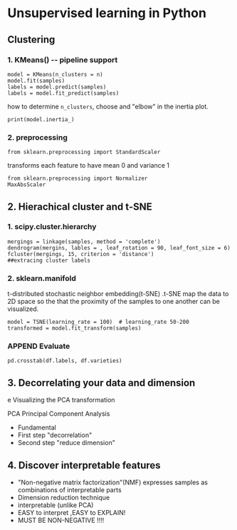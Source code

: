 # Unsupervised learning in Python

## Clustering 
### 1. KMeans() -- pipeline support

```{python}
model = KMeans(n_clusters = n)
model.fit(samples)
labels = model.predict(samples)
labels = model.fit_predict(samples)
```

how to determine `n_clusters`, choose and "elbow" in the inertia plot.


```{python}
print(model.inertia_)
```
### 2. preprocessing

```{python}
from sklearn.preprocessing import StandardScaler
```
transforms each feature to have mean 0 and variance 1

```{python}
from sklearn.preprocessing import Normalizer
MaxAbsScaler
```

## 2. Hierachical cluster and t-SNE

### 1. scipy.cluster.hierarchy

```{python}
mergings = linkage(samples, method = 'complete')
dendrogram(mergins, lables = , leaf_rotation = 90, leaf_font_size = 6)
fcluster(mergings, 15, criterion = 'distance')
##extracing cluster labels
```

### 2. sklearn.manifold

t-distributed stochastic neighbor embedding(t-SNE)
.t-SNE map the data to 2D space so the that the proximity of the samples to one another can be visualized.


```{python}
model = TSNE(learning_rate = 100)  # learning_rate 50-200
transformed = model.fit_transform(samples)
```


### APPEND Evaluate

`pd.crosstab(df.labels, df.varieties)`

## 3. Decorrelating your data and dimension
 e
Visualizing the PCA transformation

PCA Principal Component Analysis

- Fundamental
- First step "decorrelation"
- Second step "reduce dimension"


## 4. Discover interpretable features



- "Non-negative matrix factorization"(NMF) expresses samples as combinations of interpretable parts
- Dimension reduction technique
- interpretable (unlike PCA)
- EASY to interpret ,EASY to EXPLAIN!
- MUST BE NON-NEGATIVE !!!!


